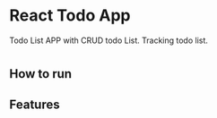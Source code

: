 # React Todo App
Todo List APP with CRUD todo List.
Tracking todo list.

#
## How to run
## Features
